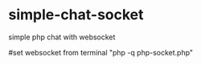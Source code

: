 # simple-chat-socket
simple php chat with websocket


#set websocket from terminal
"php -q php-socket.php"
